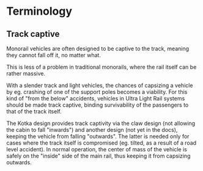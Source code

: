 # Terminology

## Track captive

Monorail vehicles are often designed to be captive to the track, meaning they cannot fall off it, no matter what. 

This is less of a problem in traditional monorails, where the rail itself can be rather massive.

With a slender track and light vehicles, the chances of capsizing a vehicle by eg. crashing of one of the support poles becomes a viability. For this kind of "from the below" accidents, vehicles in Ultra Light Rail systems should be made track captive, binding survivability of the passengers to that of the track itself.

The Kotka design provides track captivity via the claw design (not allowing the cabin to fall "inwards") and another design (not yet in the docs), keeping the vehicle from falling "outwards". The latter is needed only for cases where the track itself is compromised (eg. tilted, as a result of a road level accident). In normal operation, the center of mass of the vehicle is safely on the "inside" side of the main rail, thus keeping it from capsizing outwards.
